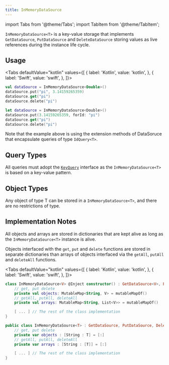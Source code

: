 ```yaml
---
title: InMemoryDataSource
---
```


import Tabs from '@theme/Tabs';
import TabItem from '@theme/TabItem';

`InMemoryDataSource<T>` is a key-value storage that implements `GetDataSource`, `PutDataSource` and `DeleteDataSource` storing values as live references during the instance life cycle.

## Usage

<Tabs defaultValue="kotlin" values={[
    { label: 'Kotlin', value: 'kotlin', },
    { label: 'Swift', value: 'swift', },
]}>
<TabItem value="kotlin">

```kotlin
val dataSource = InMemoryDataSource<Double>()
dataSource.put("pi", 3.14159265359)
dataSource.get("pi")
dataSource.delete("pi")
```

</TabItem>
<TabItem value="swift">

```swift
let dataSource = InMemoryDataSource<Double>()
dataSource.put(3.14159265359, forId: "pi")
dataSource.get("pi")
dataSource.delete("pi")
```

</TabItem>
</Tabs>

Note that the example above is using the extension methods of DataSoruce that encapsulate queries of type `IdQuery<T>`.

## Query Types

All queries must adopt the [`KeyQuery`](query.md) interface as the `InMemoryDataSource<T>` is based on a key-value pattern.

## Object Types

Any object of type T can be stored in a `InMemoryDataSource<T>`, and there are no restrictions of type.

## Implementation Notes

All objects and arrays are stored in dictionaries that are kept alive as long as the  `InMemoryDataSource<T>` instance is alive.

Objects interfaced with the `get`, `put` and `delete` functions are stored in separate dictionaries than arrays of objects interfaced via the `getAll`, `putAll` and `deleteAll` functions.

<Tabs defaultValue="kotlin" values={[
    { label: 'Kotlin', value: 'kotlin', },
    { label: 'Swift', value: 'swift', },
]}>
<TabItem value="kotlin">

```kotlin
class InMemoryDataSource<V> @Inject constructor() : GetDataSource<V>, PutDataSource<V>, DeleteDataSource {
    // get, put delete
    private val objects: MutableMap<String, V> = mutableMapOf() 
    // getAll, putAll, deleteAll
    private val arrays: MutableMap<String, List<V>> = mutableMapOf() 

    [ ... ] // The rest of the class implementation
}
```

</TabItem>
<TabItem value="swift">

```swift
public class InMemoryDataSource<T> : GetDataSource, PutDataSource, DeleteDataSource  {
    // get, put delete
    private var objects : [String : T] = [:]
    // getAll, putAll, deleteAll
    private var arrays : [String : [T]] = [:]

    [ ... ] // The rest of the class implementation
}
```

</TabItem>
</Tabs>

